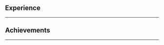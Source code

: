 <!-- Experience Section -->
## **Experience**
___

<!-- Achievement Section -->
## **Achievements**
___
